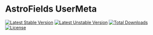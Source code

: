 # AstroFields UserMeta

[![Latest Stable Version](https://poser.pugx.org/wecodemore/astrofields-usermeta/v/stable.svg)](https://packagist.org/packages/wecodemore/astrofields-usermeta)
[![Latest Unstable Version](https://poser.pugx.org/wecodemore/astrofields-usermeta/v/unstable.svg)](https://packagist.org/packages/wecodemore/astrofields-usermeta)
[![Total Downloads](https://poser.pugx.org/wecodemore/astrofields-usermeta/downloads.svg)](https://packagist.org/packages/wecodemore/astrofields-usermeta)
[![License](https://poser.pugx.org/wecodemore/astrofields-usermeta/license.svg)](https://packagist.org/packages/wecodemore/astrofields-usermeta)

